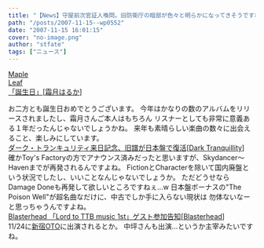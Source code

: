 ```yaml
---
title: "【News】守屋前次官証人喚問。旧防衛庁の暗部が色々と明らかになってきそうですね"
path: "/posts/2007-11-15--wp0552"
date: "2007-11-15 16:01:15"
cover: "no-image.png"
author: "stfate"
tags: ["ニュース"]
---
```


<style type="text/css">
<!--
p {white-space: pre-wrap};
-->
</style>

<a class="topics" href="http://shimotsukin.jugem.jp/" target="_blank">Maple Leaf 「誕生日」</a><span class="junre">[<a href="http://shimotsukin.com/" target="_blank">霜月はるか</a>]</span>
<div class="news">お二方とも誕生日おめでとうございます。
今年はかなりの数のアルバムをリリースされましたし、霜月さんご本人はもちろん
リスナーとしても非常に意義ある１年だったんじゃないでしょうかね。
来年も素晴らしい楽曲の数々に出会えること、楽しみにしています。</div>
<a class="topics" href="http://www.cdjournal.com/main/news/news.php?nno=17212" target="_blank">ダーク・トランキュリティ来日記念、旧譜が日本盤で復活</a><span class="junre">[<a href="http://www.darktranquillity.com/" target="_blank">Dark Tranquillity</a>]</span>
<div class="news">確かToy's Factoryの方でアナウンス済みだったと思いますが、Skydancer～Havenまでが再発されるんですよね。
FictionとCharacterを除いて国内廃盤という状況でしたし、いいことなんじゃないでしょうか。
ただどうせならDamage Doneも再発して欲しいところですねぇ…w
日本盤ボーナスの"The Poison Well"が超名曲なだけに、中古でしか手に入らない現状は
勿体ないなーと思っちゃうんですよね。</div>
<a class="topics" href="http://www.blasterhead.com/index2.html" target="_blank">Blasterhead 「Lord to TTB music 1st」ゲスト参加告知</a><span class="junre">[<a href="http://www.blasterhead.com/index2.html" target="_blank">Blasterhead</a>]</span>
<div class="news">11/24に<a href="http://www.club-oto.com/" target="_blank">新宿OTO</a>に出演されるとか。
中坪さんも出演…というか主宰みたいですね。</div>
